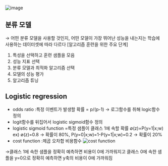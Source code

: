 ![image](https://user-images.githubusercontent.com/54131109/77319293-ec275280-6d51-11ea-8b69-6bc5857125ac.png)


## 분류 모델
 → 어떤 분류 모델을 사용할 것인지, 어떤 모델이 가장 뛰어난 성능을 내는지는 학습에 사용하는 데이터셋에 따라 다르다
   [알고리즘 훈련을 위한 주요 단계]
1. 특성을 선택하고 훈련 샘플을 모음
2. 성능 지표 선택
3. 분류 모델과 최적화 알고리즘 선택
4. 모델의 성능 평가
5. 알고리즘 튜닝


## Logistic regression
- odds ratio :특정 이벤트가 발생할 확률 = p/(p-1) → 로그함수를 취해 logic함수 정의
- logit함수를 뒤집어서 logistic sigmoid함수 정의
- logistic sigmoid function =특정 샘플이 클래스 1에 속할 확률 ∅(z)=P(y=1|x;w)
ex) ∅(z)=0.8 → 확률이 80%, P(y=0|x;w)=1-P(y=1|x;w)=0.2 → 확률이 20%
- cost function :제곱 오차합 비용함수
![cost function](https://user-images.githubusercontent.com/54131109/77937256-0bdcee80-72ef-11ea-8480-77ccf6ae9f7a.png)

→클래스 1에 속한 샘플을 정확히 예측하면 비용이 0에 가까워지고 클래스 0에 속한 샘플을 y=0으로 정확히 예측하면 y축의 비용이 0에 가까워짐
